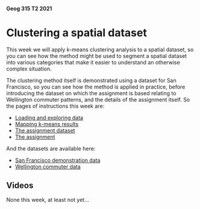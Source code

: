 #### Geog 315 T2 2021
# Clustering a spatial dataset
This week we will apply k-means clustering analysis to a spatial dataset, so you can see how the method might be used to segment a spatial dataset into various categories that make it easier to understand an otherwise complex situation.

The clustering method itself is demonstrated using a dataset for San Francisco, so you can see how the method is applied in practice, before introducing the dataset on which the assignment is based relating to Wellington commuter patterns, and the details of the assignment itself. So the pages of instructions this week are:

+ [Loading and exploring data](clustering-analysis-01-loading-and-exploring-data.md)
+ [Mapping k-means results](clustering-analysis-02-making-and-mapping-k-means-clusters.md)
+ [The assignment dataset](clustering-analysis-03-wellington-commuter-data.md)
+ [The assignment](clustering-analysis-04-assignment.md)

And the datasets are available here:

+ [San Francisco demonstration data](sf_demo.gpkg?raw=true)
+ [Wellington commuter data](welly-commutes.gpkg?raw=true)

## Videos
None this week, at least not yet...
